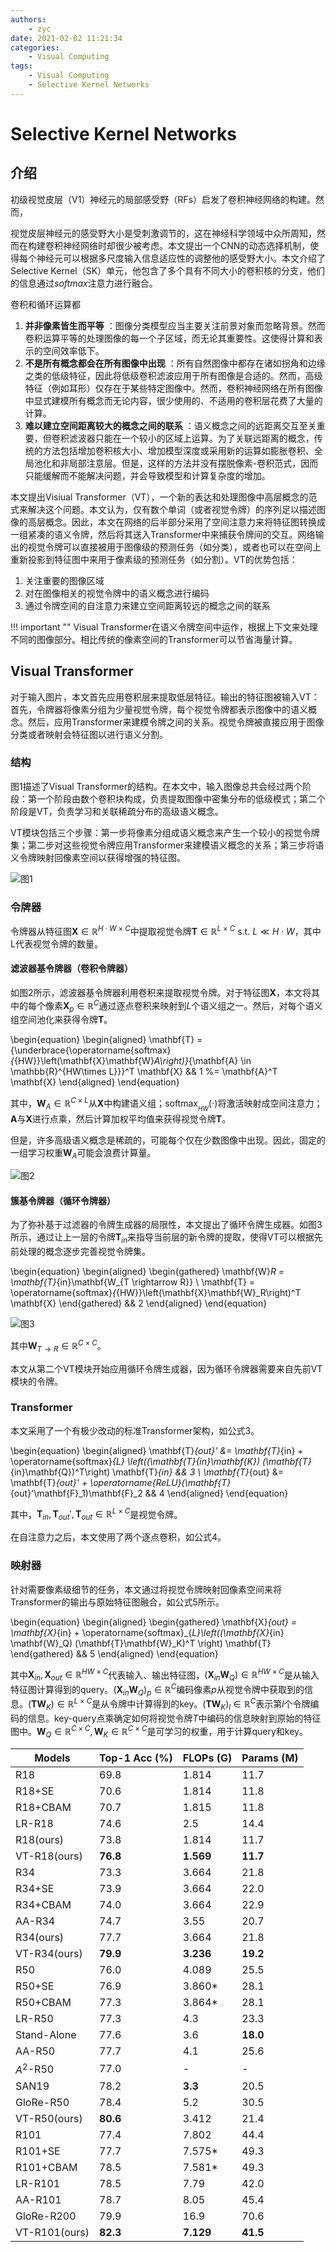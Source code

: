 ```yaml
---
authors:
    - zyc
date: 2021-02-02 11:21:34
categories:
    - Visual Computing
tags:
    - Visual Computing
    - Selective Kernel Networks
---
```


# Selective Kernel Networks

## 介绍

初级视觉皮层（V1）神经元的局部感受野（RFs）启发了卷积神经网络的构建。然而，

视觉皮层神经元的感受野大小是受刺激调节的，这在神经科学领域中众所周知，然而在构建卷积神经网络时却很少被考虑。本文提出一个CNN的动态选择机制，使得每个神经元可以根据多尺度输入信息适应性的调整他的感受野大小。本文介绍了Selective Kernel（SK）单元，他包含了多个具有不同大小的卷积核的分支，他们的信息通过$softmax$注意力进行融合。

卷积和循环运算都

1. **并非像素皆生而平等** ：图像分类模型应当主要关注前景对象而忽略背景。然而卷积运算平等的处理图像的每一个子区域，而无论其重要性。这使得计算和表示的空间效率低下。
2. **​​不是所有概念都会在所有图像中出现** ：所有自然图像中都存在诸如拐角和边缘之类的低级特征，因此将低级卷积滤波应用于所有图像是合适的。然而，高级特征（例如耳形）仅存在于某些特定图像中。然而，卷积神经网络在所有图像中显式建模所有概念而无论内容，很少使用的、不适用的卷积层花费了大量的计算。
3. **难以建立空间距离较大的概念之间的联系** ：语义概念之间的远距离交互至关重要，但卷积滤波器只能在一个较小的区域上运算。为了关联远距离的概念，传统的方法包括增加卷积核大小、增加模型深度或采用新的运算如膨胀卷积、全局池化和非局部注意层。但是，这样的方法并没有摆脱像素-卷积范式，因而只能缓解而不能解决问题，并会导致模型和计算复杂度的增加。

本文提出Visiual Transformer（VT），一个新的表达和处理图像中高层概念的范式来解决这个问题。本文认为，仅有数个单词（或者视觉令牌）的序列足以描述图像的高层概念。因此，本文在网络的后半部分采用了空间注意力来将特征图转换成一组紧凑的语义令牌，然后将其送入Transformer中来捕获令牌间的交互。网络输出的视觉令牌可以直接被用于图像级的预测任务（如分类），或者也可以在空间上重新投影到特征图中来用于像素级的预测任务（如分割）。VT的优势包括：

1. 关注重要的图像区域
2. 对在图像相关的视觉令牌中的语义概念进行编码
3. 通过令牌空间的自注意力来建立空间距离较远的概念之间的联系

!!! important ""
    Visual Transformer在语义令牌空间中运作，根据上下文来处理不同的图像部分。相比传统的像素空间的Transformer可以节省海量计算。

## Visual Transformer

对于输入图片，本文首先应用卷积层来提取低层特征。输出的特征图被输入VT：首先，令牌器将像素分组为少量视觉令牌，每个视觉令牌都表示图像中的语义概念。然后，应用Transformer来建模令牌之间的关系。视觉令牌被直接应用于图像分类或者映射会特征图以进行语义分割。

### 结构

图1描述了Visual Transformer的结构。在本文中，输入图像总共会经过两个阶段：第一个阶段由数个卷积块构成，负责提取图像中密集分布的低级模式；第二个阶段是VT，负责学习和关联稀疏分布的高级语义概念。

VT模块包括三个步骤：第一步将像素分组成语义概念来产生一个较小的视觉令牌集；第二步对这些视觉令牌应用Transformer来建模语义概念的关系；第三步将语义令牌映射回像素空间以获得增强的特征图。

![图1](../transformer/visual_transformer/vt_diagram.svg "图1")

### 令牌器

令牌器从特征图$\mathbf{X} \in \mathbb{R}^{H \cdot W \times C}$中提取视觉令牌$\mathbf{T} \in \mathbb{R}^{L \times C}$ s.t. $L \ll H \cdot W$，其中L代表视觉令牌的数量。

#### 滤波器基令牌器（卷积令牌器）

如图2所示，滤波器基令牌器利用卷积来提取视觉令牌。对于特征图$\mathbf{X}$，本文将其中的每个像素$\mathbf{X}_p \in \mathbb{R}^C$通过逐点卷积来映射到$L$个语义组之一。然后，对每个语义组空间池化来获得令牌$\mathbf{T}$。

\begin{equation}
    \begin{aligned}
        \mathbf{T} = {\underbrace{\operatorname{softmax}_{_{HW}}\left(\mathbf{X}\mathbf{W}_A\right)}_{\mathbf{A} \in \mathbb{R}^{HW\times L}}}^T \mathbf{X} && 1
        %= \mathbf{A}^T \mathbf{X}
    \end{aligned}
\end{equation}

其中，$\mathbf{W}_A \in \mathbb{R}^{C\times L}$从$\mathbf{X}$中构建语义组；$\operatorname{softmax}_{_{HW}}(\cdot)$将激活映射成空间注意力；$\mathbf{A}$与$\mathbf{X}$进行点乘，然后计算加权平均值来获得视觉令牌$\mathbf{T}$。

但是，许多高级语义概念是稀疏的，可能每个仅在少数图像中出现。因此，固定的一组学习权重$\mathbf {W}_A$可能会浪费计算量。

![图2](../transformer/visual_transformer/filter_based_tokenizder.svg "图2")

#### 簇基令牌器（循环令牌器）

为了弥补基于过滤器的令牌生成器的局限性，本文提出了循环令牌生成器。如图3所示，通过让上一层的令牌$\mathbf{T}_{in}$来指导当前层的新令牌的提取，使得VT可以根据先前处理的概念逐步完善视觉令牌集。

\begin{equation}
    \begin{aligned}
        \begin{gathered}
            \mathbf{W}_R = \mathbf{T}_{in}\mathbf{W_{T \rightarrow R}} \\
            \mathbf{T} = \operatorname{softmax}_{_{HW}}\left(\mathbf{X}\mathbf{W}_R\right)^T \mathbf{X}
        \end{gathered} && 2
    \end{aligned}
\end{equation}

![图3](../transformer/visual_transformer/cluster_based_tokenizer.svg "图3")

其中$\mathbf{W}_{T \rightarrow R} \in \mathbb{R}^{C \times C}$。

本文从第二个VT模块开始应用循环令牌生成器，因为循环令牌器需要来自先前VT模块的令牌。

### Transformer

本文采用了一个有极少改动的标准Transformer架构，如公式3。

\begin{equation}
    \begin{aligned}
        \mathbf{T}_{out}' &= \mathbf{T}_{in} + \operatorname{softmax}_{_L} \left((\mathbf{T}_{in}\mathbf{K}) (\mathbf{T}_{in}\mathbf{Q})^T\right) \mathbf{T}_{in} && 3 \\
        \mathbf{T}_{out} &= \mathbf{T}_{out}' + \operatorname{ReLU}(\mathbf{T}_{out}'\mathbf{F}_1)\mathbf{F}_2 && 4
    \end{aligned}
\end{equation}

其中，$\mathbf{T}_{in}, \mathbf{T}_{out}', \mathbf{T}_{out} \in \mathbb{R}^{L\times C}$是视觉令牌。

在自注意力之后，本文使用了两个逐点卷积，如公式4。

### 映射器

针对需要像素级细节的任务，本文通过将视觉令牌映射回像素空间来将Transformer的输出与原始特征图融合，如公式5所示。

\begin{equation}
    \begin{aligned}
        \begin{gathered}
            \mathbf{X}_{out} = \mathbf{X}_{in} + \operatorname{softmax}_{_L}\left((\mathbf{X}_{in} \mathbf{W}_Q) (\mathbf{T}\mathbf{W}_K)^T \right) \mathbf{T}
        \end{gathered} && 5
    \end{aligned}
\end{equation}

其中$\mathbf{X}_{in}, \mathbf{X}_{out} \in \mathbb{R}^{HW\times C}$代表输入、输出特征图，$(\mathbf{X}_{in} \mathbf{W}_Q) \in \mathbb{R}^{HW\times C}$是从输入特征图计算得到的query。$(\mathbf{X}_{in} \mathbf{W}_Q)_p \in \mathbb{R}^C$编码像素$p$从视觉令牌中获取到的信息。$(\mathbf{T}\mathbf{W}_K) \in \mathbb{R}^{L\times C}$是从令牌中计算得到的key。$(\mathbf{T}\mathbf{W}_K)_l \in \mathbb{R}^C$表示第$l$个令牌编码的信息。key-query点乘确定如何将视觉令牌$T$中编码的信息映射到原始的特征图中。$\mathbf{W}_Q \in \mathbb{R}^{C\times C}, \mathbf{W}_K \in \mathbb{R}^{C\times C}$是可学习的权重，用于计算query和key。

| Models        | Top-1 Acc (%) | FLOPs (G)      | Params (M)    |
|---------------|----------------|----------------|---------------|
| R18           | 69.8           | 1.814          | 11.7          |
| R18+SE        | 70.6           | 1.814          | 11.8          |
| R18+CBAM      | 70.7           | 1.815          | 11.8          |
| LR-R18        | 74.6           | 2.5            | 14.4          |
| R18(ours)     | 73.8           | 1.814          | 11.7          |
| VT-R18(ours)  | **76.8**       | **1.569**      | **11.7**      |
| R34           | 73.3           | 3.664          | 21.8          |
| R34+SE        | 73.9           | 3.664          | 22.0          |
| R34+CBAM      | 74.0           | 3.664          | 22.9          |
| AA-R34        | 74.7           | 3.55           | 20.7          |
| R34(ours)     | 77.7           | 3.664          | 21.8          |
| VT-R34(ours)  | **79.9**       | **3.236**      | **19.2**      |
| R50           | 76.0           | 4.089          | 25.5          |
| R50+SE        | 76.9           | 3.860*         | 28.1          |
| R50+CBAM      | 77.3           | 3.864*         | 28.1          |
| LR-R50        | 77.3           | 4.3            | 23.3          |
| Stand-Alone   | 77.6           | 3.6            | **18.0**      |
| AA-R50        | 77.7           | 4.1            | 25.6          |
| $A^2$-R50     | 77.0           | -              | -             |
| SAN19         | 78.2           | **3.3**        | 20.5          |
| GloRe-R50     | 78.4           | 5.2            | 30.5          |
| VT-R50(ours)  | **80.6**       | 3.412          | 21.4          |
| R101          | 77.4           | 7.802          | 44.4          |
| R101+SE       | 77.7           | 7.575*         | 49.3          |
| R101+CBAM     | 78.5           | 7.581*         | 49.3          |
| LR-R101       | 78.5           | 7.79           | 42.0          |
| AA-R101       | 78.7           | 8.05           | 45.4          |
| GloRe-R200    | 79.9           | 16.9           | 70.6          |
| VT-R101(ours) | **82.3**       | **7.129**      | **41.5**      |
